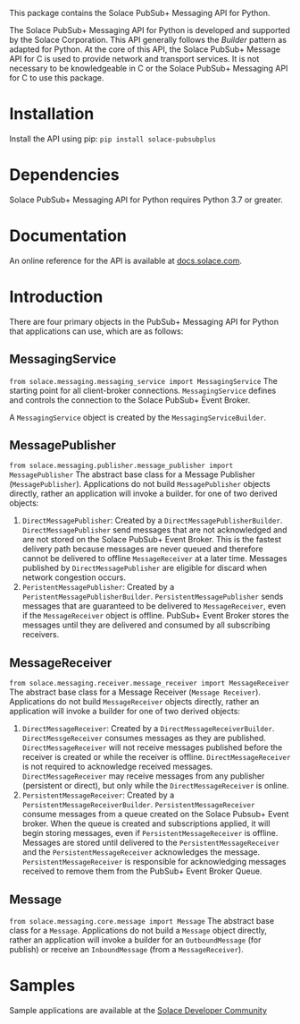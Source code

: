 This package contains the Solace PubSub+ Messaging API for Python.

The Solace PubSub+ Messaging API for Python is developed and supported by the Solace Corporation.
This API generally follows the *Builder* pattern as adapted for Python.  At the core of this API, the
Solace PubSub+ Message API for C is used to provide network and transport services. 
 It is not necessary to be knowledgeable in C or the Solace PubSub+ Messaging API for C to use this package.

# Installation

Install the API using pip: ```pip install solace-pubsubplus```

# Dependencies

Solace PubSub+ Messaging API for Python requires Python 3.7 or greater.

# Documentation

An online reference for the API is available at [docs.solace.com](https://docs.solace.com/Solace-PubSub-Messaging-APIs/Python-API).

# Introduction

There are four primary objects in the PubSub+ Messaging API for Python that applications can use, which
are as follows:

## MessagingService

```from solace.messaging.messaging_service import MessagingService```
The starting point for all client-broker connections.  `MessagingService` defines and controls the connection to the Solace PubSub+ Event Broker.

A `MessagingService` object is created by the `MessagingServiceBuilder`.

## MessagePublisher
```from solace.messaging.publisher.message_publisher import MessagePublisher```
The abstract base class for a Message Publisher (`MessagePublisher`).  Applications do not build `MessagePublisher` objects directly, rather an application will invoke a builder.
for one of two derived objects:
1. `DirectMessagePublisher`:  Created by a `DirectMessagePublisherBuilder`.  `DirectMessagePublisher` send messages that are not acknowledged and are not stored on the Solace PubSub+ Event Broker. This is the fastest delivery path because messages are never queued and therefore cannot be delivered to offline `MessageReceiver` at a later time.  Messages published by `DirectMessagePublisher` are eligible for discard when network congestion occurs.
2. `PeristentMessagePublisher`:  Created by a `PeristentMessagePublisherBuilder`.  `PersistentMessagePublisher` sends messages that are guaranteed to be delivered to `MessageReceiver`, even if the `MessageReceiver` object is offline. PubSub+ Event Broker stores the messages until they are delivered
    and consumed by all subscribing receivers.

## MessageReceiver
```from solace.messaging.receiver.message_receiver import MessageReceiver```
The abstract base class for a Message Receiver (`Message Receiver`).  Applications do not build `MessageReceiver` objects directly, rather an application will invoke a builder for one of two derived objects:
1. `DirectMessageReceiver`: Created by a `DirectMessageReceiverBuilder`.  `DirectMessgeReceiver` consumes messages as they are published. `DirectMessageReceiver` will not receive messages published before the receiver is created or while the receiver is offline.  `DirectMessageReceiver` is not required to acknowledge received messages.
`DirectMessageReceiver` may receive messages from any publisher (persistent or direct), but only while the `DirectMessageReceiver` is online.
2. `PersistentMessageReceiver`: Created by a `PersistentMessageReceiverBuilder`.  `PersistentMessageReceiver` consume messages from a queue created on the Solace Pubsub+ Event broker.
When the queue is created and subscriptions applied, it will begin storing messages, even if `PersistentMessageReceiver` is offline. Messages are stored until delivered
to the `PersistentMessageReceiver` and the `PersistentMessageReceiver` acknowledges the message. `PersistentMessageReceiver`  is responsible for acknowledging messages received to
remove them from the PubSub+ Event Broker Queue.
## Message
```from solace.messaging.core.message import Message```
The abstract base class for a `Message`.  Applications do not build a `Message` object directly, rather an application will invoke a builder for an `OutboundMessage` (for publish) or
receive an `InboundMessage` (from a `MessageReceiver`).

# Samples

Sample applications are available at the [Solace Developer Community](https://github.com/SolaceSamples/solace-samples-python)
